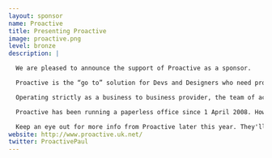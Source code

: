 ```yaml
---
layout: sponsor
name: Proactive
title: Presenting Proactive
image: proactive.png
level: bronze
description: |

  We are pleased to announce the support of Proactive as a sponsor.

  Proactive is the “go to” solution for Devs and Designers who need proper help with their accounts and tax returns. And their prices are highly competitive!

  Operating strictly as a business to business provider, the team of accountants and book keepers likes to focus on getting things done. They can handle year end accounts, tax returns and VAT returns quickly and cleanly, and with a minimum of fuss.

  Proactive has been running a paperless office since 1 April 2008. How did they do that? Well if you’ve met @ProactivePaul you’ll know he’s a coder on the side! Being paperless makes your relationship with the accountant quicker, easier and cheaper, which is surely something you’d be interested in!

  Keep an eye out for more info from Proactive later this year. They'll be offering a discount to attendees of Hackference 2016. And as usual, they'll be putting up some interesting prizes in the Hackathon!
website: http://www.proactive.uk.net/
twitter: ProactivePaul
---
```

